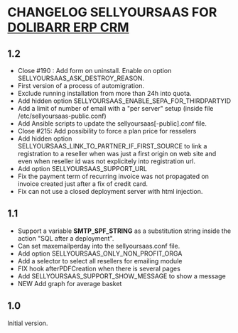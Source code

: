 # CHANGELOG SELLYOURSAAS FOR <a href="https://www.dolibarr.org">DOLIBARR ERP CRM</a>

## 1.2

* Close #190 : Add form on uninstall. Enable on option SELLYOURSAAS_ASK_DESTROY_REASON.
* First version of a process of automigration.
* Exclude running installation from more than 24h into quota.
* Add hidden option SELLYOURSAAS_ENABLE_SEPA_FOR_THIRDPARTYID
* Add a limit of number of email with a "per server" setup (inside file /etc/sellyoursaas-public.conf)
* Add Ansible scripts to update the sellyoursaas[-public].conf file.
* Close #215: Add possibility to force a plan price for resselers
* Add hidden option SELLYOURSAAS_LINK_TO_PARTNER_IF_FIRST_SOURCE to link a registration to a reseller when was just a first origin on
  web site and even when reseller id was not explicitely into registration url.
* Add option SELLYOURSAAS_SUPPORT_URL
* Fix the payment term of recurring invoice was not propagated on invoice created just after a fix of credit card.
* Fix can not use a closed deployment server with html injection.


## 1.1

* Support a variable __SMTP_SPF_STRING__ as a substitution string inside the action "SQL after a deployment".
* Can set maxemailperday into the sellyoursaas.conf file.
* Add option SELLYOURSAAS_ONLY_NON_PROFIT_ORGA
* Add a selector to select all resellers for emailing module
* FIX hook afterPDFCreation when there is several pages
* Add SELLYOURSAAS_SUPPORT_SHOW_MESSAGE to show a message
* NEW Add graph for average basket


## 1.0
Initial version.


